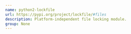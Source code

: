 ```yaml
---
name: python2-lockfile
url: https://pypi.org/project/lockfile/#files
description: Platform-independent file locking module.
group: None
---
```

